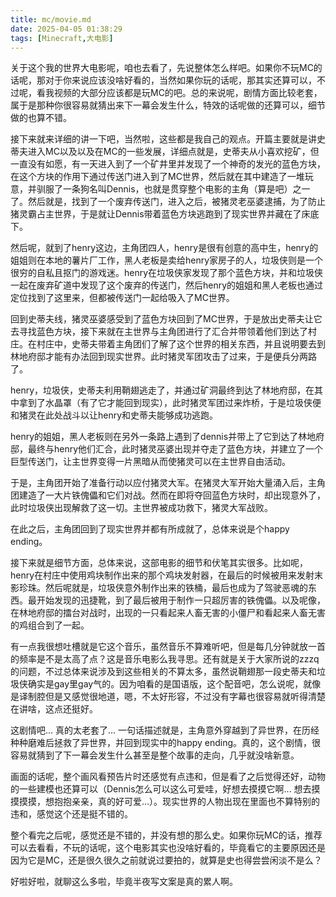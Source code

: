 ```yaml
---
title: mc/movie.md
date: 2025-04-05 01:38:29
tags: [Minecraft,大电影]
---
```

关于这个我的世界大电影呢，咱也去看了，先说整体怎么样吧。如果你不玩MC的话呢，那对于你来说应该没啥好看的，当然如果你玩的话呢，那其实还算可以，不过呢，看我视频的大部分应该都是玩MC的吧。总的来说呢，剧情方面比较老套，属于是那种你很容易就猜出来下一幕会发生什么，特效的话呢做的还算可以，细节做的也算不错。

接下来就来详细的讲一下吧，当然啦，这些都是我自己的观点。开篇主要就是讲史蒂夫进入MC以及以及在MC的一些发展，详细点就是，史蒂夫从小喜欢挖矿，但一直没有如愿，有一天进入到了一个矿井里并发现了一个神奇的发光的蓝色方块，在这个方块的作用下通过传送门进入到了MC世界，然后就在其中建造了一堆玩意，并驯服了一条狗名叫Dennis，也就是贯穿整个电影的主角（算是吧）之一了。然后就是，找到了一个废弃传送门，进入之后，被猪灵老巫婆逮捕，为了防止猪灵霸占主世界，于是就让Dennis带着蓝色方块逃跑到了现实世界并藏在了床底下。

然后呢，就到了henry这边，主角团四人，henry是很有创意的高中生，henry的姐姐则在本地的薯片厂工作，黑人老板是卖给henry家房子的人，垃圾侠则是一个很穷的自私且抠门的游戏迷。henry在垃圾侠家发现了那个蓝色方块，并和垃圾侠一起在废弃矿道中发现了这个废弃的传送门，然后henry的姐姐和黑人老板也通过定位找到了这里来，但都被传送门一起给吸入了MC世界。

回到史蒂夫线，猪灵巫婆感受到了蓝色方块回到了MC世界，于是放出史蒂夫让它去寻找蓝色方块，接下来就在主世界与主角团进行了汇合并带领着他们到达了村庄。在村庄中，史蒂夫带着主角团们了解了这个世界的相关东西，并且说明要去到林地府邸才能有办法回到现实世界。此时猪灵军团攻击了过来，于是便兵分两路了。

henry，垃圾侠，史蒂夫利用鞘翅逃走了，并通过矿洞最终到达了林地府邸，在其中拿到了水晶罩（有了它才能回到现实），此时猪灵军团过来炸桥，于是垃圾侠便和猪灵在此处战斗以让henry和史蒂夫能够成功逃跑。

henry的姐姐，黑人老板则在另外一条路上遇到了dennis并带上了它到达了林地府邸，最终与henry他们汇合，此时猪灵巫婆出现并夺走了蓝色方块，并建立了一个巨型传送门，让主世界变得一片黑暗从而使猪灵可以在主世界自由活动。

于是，主角团开始了准备行动以应付猪灵大军。在猪灵大军开始大量涌入后，主角团建造了一大片铁傀儡和它们对战。然而在即将夺回蓝色方块时，却出现意外了，此时垃圾侠出现解救了这一切。主世界被成功救下，猪灵大军战败。

在此之后，主角团回到了现实世界并都有所成就了，总体来说是个happy ending。

接下来就是细节方面，总体来说，这部电影的细节和伏笔其实很多。比如呢，henry在村庄中使用鸡块制作出来的那个鸡块发射器，在最后的时候被用来发射末影珍珠。然后呢就是，垃圾侠意外制作出来的铁桶，最后也成为了驾驶恶魂的东西。最开始发现的迅捷靴，到了最后被用于制作一只超厉害的铁傀儡。以及呢像，在林地府邸的擂台对战时，出现的一只看起来人畜无害的小僵尸和看起来人畜无害的鸡组合到了一起。

有一点我很想吐槽就是它这个音乐，虽然音乐不算难听吧，但是每几分钟就放一首的频率是不是太高了点？这是音乐电影么我寻思。还有就是关于大家所说的zzzq的问题，不过总体来说涉及到这些相关的不算太多，虽然说鞘翅那一段史蒂夫和垃圾侠确实是gay里gay气的。因为咱看的是国语版，这个配音吧，怎么说呢，就像是译制腔但是又感觉很地道，嗯，不太好形容，不过没有字幕也很容易就听得清楚在讲啥，这点还挺好。

这剧情吧... 真的太老套了... 一句话描述就是，主角意外穿越到了异世界，在历经种种磨难后拯救了异世界，并回到现实中的happy ending。真的，这个剧情，很容易就猜到了下一幕会发生什么甚至是整个故事的走向，几乎就没啥新意。

画面的话呢，整个画风看预告片时还感觉有点违和，但是看了之后觉得还好，动物的一些建模也还算可以（Dennis怎么可以这么可爱哇，好想去摸摸它啊... 想去摸摸摸摸，想抱抱亲亲，真的好可爱...）。现实世界的人物出现在里面也不算特别的违和，感觉这个还是挺不错的。

整个看完之后呢，感觉还是不错的，并没有想的那么史。如果你玩MC的话，推荐可以去看看，不玩的话呢，这个电影其实也没啥好看的，毕竟看它的主要原因还是因为它是MC，还是很久很久之前就说过要拍的，就算是史也得尝尝闲淡不是么？

好啦好啦，就聊这么多啦，毕竟半夜写文案是真的累人啊。
